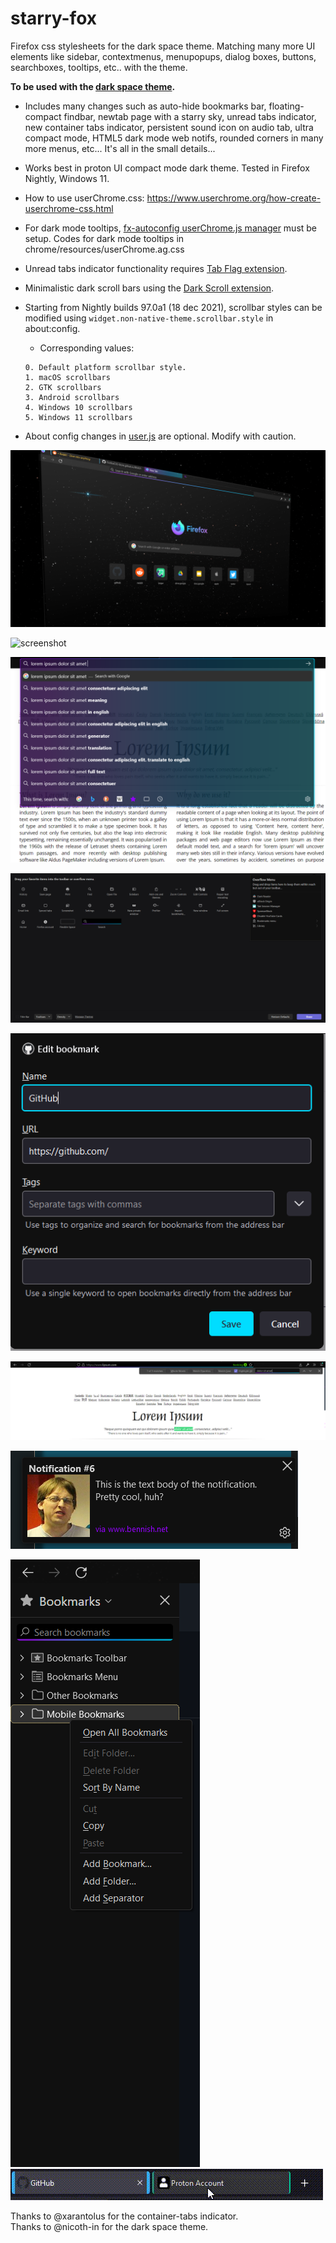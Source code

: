 # starry-fox
Firefox css stylesheets for the dark space theme. Matching many more UI elements like sidebar, contextmenus, menupopups, dialog boxes, buttons, searchboxes, tooltips, etc.. with the theme. 

**To be used with the [dark space theme](https://addons.mozilla.org/en-US/firefox/addon/nicothin-space/?utm_source=addons.mozilla.org&utm_medium=referral&utm_content=rating).**

* Includes many changes such as auto-hide bookmarks bar, floating-compact findbar, newtab page with a starry sky, unread tabs indicator, new container tabs indicator, persistent sound icon on audio tab, ultra compact mode, HTML5 dark mode web notifs, rounded corners in many more menus, etc... It's all in the small details...

* Works best in proton UI compact mode dark theme. Tested in Firefox Nightly, Windows 11.

* How to use userChrome.css: https://www.userchrome.org/how-create-userchrome-css.html

* For dark mode tooltips, [fx-autoconfig userChrome.js manager](https://github.com/MrOtherGuy/fx-autoconfig) must be setup. Codes for dark mode tooltips in chrome/resources/userChrome.ag.css

* Unread tabs indicator functionality requires [Tab Flag extension](https://addons.mozilla.org/en-US/firefox/addon/tab-flag/).

* Minimalistic dark scroll bars using the [Dark Scroll extension](https://addons.mozilla.org/en-US/firefox/addon/dark-scroll-for-tweetdeck/).

* Starting from Nightly builds 97.0a1 (18 dec 2021), scrollbar styles can be modified using ```widget.non-native-theme.scrollbar.style``` in about:config.
  * Corresponding values:
  ```
  0. Default platform scrollbar style.
  1. macOS scrollbars
  2. GTK scrollbars
  3. Android scrollbars
  4. Windows 10 scrollbars
  5. Windows 11 scrollbars
  ```
* About config changes in [user.js](https://mkaz.blog/misc/using-firefox-user-js-settings-file/) are optional. Modify with caution.

![screenshot](screenshots/starry-fox-pic.png)

![screenshot](screenshots/starry-fox-ntp-gif.gif)

![screenshot](screenshots/urlbar-results.png)

![screenshot](screenshots/new-buttons.png)

![screenshot](screenshots/dialog-boxes-theme.png)

![screenshot](screenshots/findbar.png)

![screenshot](screenshots/html5-notif-dark.png)

![screenshot](screenshots/sidebar.png)
![screenshot](screenshots/container-tab.gif)

Thanks to @xarantolus for the container-tabs indicator.\
Thanks to @nicoth-in for the dark space theme.
